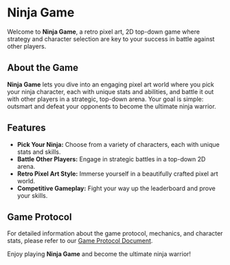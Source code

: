 # Ninja Game

Welcome to **Ninja Game**, a retro pixel art, 2D top-down game where strategy and character selection are key to your success in battle against other players.

## About the Game

**Ninja Game** lets you dive into an engaging pixel art world where you pick your ninja character, each with unique stats and abilities, and battle it out with other players in a strategic, top-down arena. Your goal is simple: outsmart and defeat your opponents to become the ultimate ninja warrior.

## Features

- **Pick Your Ninja:** Choose from a variety of characters, each with unique stats and skills.
- **Battle Other Players:** Engage in strategic battles in a top-down 2D arena.
- **Retro Pixel Art Style:** Immerse yourself in a beautifully crafted pixel art world.
- **Competitive Gameplay:** Fight your way up the leaderboard and prove your skills.

## Game Protocol

For detailed information about the game protocol, mechanics, and character stats, please refer to our [Game Protocol Document](https://docs.google.com/document/d/1q0YtpxmVeLM1GJJ6J4Jqb-wRUAMRFzKgyAiq9oT_lgk/edit?usp=sharing).

Enjoy playing **Ninja Game** and become the ultimate ninja warrior!
